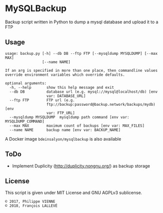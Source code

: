 # MySQLBackup

Backup script written in Python to dump a mysql database and upload it to a FTP

## Usage

```
usage: backup.py [-h] --db DB --ftp FTP [--mysqldump MYSQLDUMP] [--max MAX]
                 [--name NAME]

If an arg is specified in more than one place, then commandline values
override environment variables which override defaults.

optional arguments:
  -h, --help       show this help message and exit
  --db DB          database url (e.g. mysql://mysql@localhost/db) [env
                   var: DATABASE_URL]
  --ftp FTP        FTP url (e.g.
                   ftp://backup:password@backup.network/backups/mydb) [env
                   var: FTP_URL]
  --mysqldump MYSQLDUMP  mysqldump path command [env var: MYSQLDUMP_COMMAND]
  --max MAX        maximum count of backups [env var: MAX_FILES]
  --name NAME      backup name [env var: BACKUP_NAME]
```

A Docker image `bdeinsalyon/mysqlbackup` is also available

## ToDo

* Implement Duplicity (http://duplicity.nongnu.org/) as backup storage

## License

This script is given under MIT License and GNU AGPLv3 sublicense.
```
© 2017, Philippe VIENNE
© 2018, François LALLEVÉ
```

